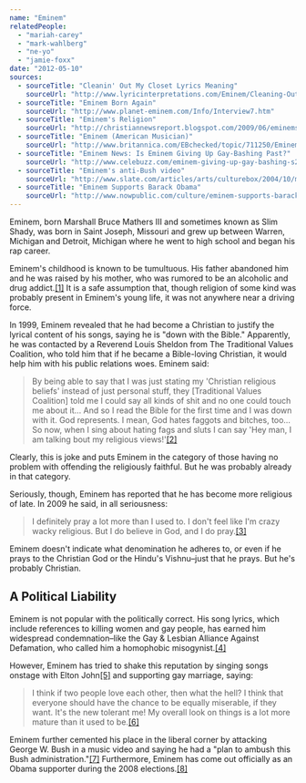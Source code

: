```yaml
---
name: "Eminem"
relatedPeople:
  - "mariah-carey"
  - "mark-wahlberg"
  - "ne-yo"
  - "jamie-foxx"
date: "2012-05-10"
sources:
  - sourceTitle: "Cleanin' Out My Closet Lyrics Meaning"
    sourceUrl: "http://www.lyricinterpretations.com/Eminem/Cleaning-Out-My-Closet"
  - sourceTitle: "Eminem Born Again"
    sourceUrl: "http://www.planet-eminem.com/Info/Interview7.htm"
  - sourceTitle: "Eminem's Religion"
    sourceUrl: "http://christiannewsreport.blogspot.com/2009/06/eminems-religion.html"
  - sourceTitle: "Eminem (American Musician)"
    sourceUrl: "http://www.britannica.com/EBchecked/topic/711250/Eminem"
  - sourceTitle: "Eminem News: Is Eminem Giving Up Gay-Bashing Past?"
    sourceUrl: "http://www.celebuzz.com/eminem-giving-up-gay-bashing-s215441/"
  - sourceTitle: "Eminem's anti-Bush video"
    sourceUrl: "http://www.slate.com/articles/arts/culturebox/2004/10/mosh_or_die.html"
  - sourceTitle: "Eminem Supports Barack Obama"
    sourceUrl: "http://www.nowpublic.com/culture/eminem-supports-barack-obama"
---
```


Eminem, born Marshall Bruce Mathers III and sometimes known as Slim Shady, was born in Saint Joseph, Missouri and grew up between Warren, Michigan and Detroit, Michigan where he went to high school and began his rap career.

Eminem's childhood is known to be tumultuous. His father abandoned him and he was raised by his mother, who was rumored to be an alcoholic and drug addict.<a class="source-citation" href="#http://www.lyricinterpretations.com/Eminem/Cleaning-Out-My-Closet" title="Cleanin&apos; Out My Closet Lyrics Meaning">[1]</a> It is a safe assumption that, though religion of some kind was probably present in Eminem's young life, it was not anywhere near a driving force.

In 1999, Eminem revealed that he had become a Christian to justify the lyrical content of his songs, saying he is "down with the Bible." Apparently, he was contacted by a Reverend Louis Sheldon from The Traditional Values Coalition, who told him that if he became a Bible-loving Christian, it would help him with his public relations woes. Eminem said:

>By being able to say that I was just stating my 'Christian religious beliefs' instead of just personal stuff, they [Traditional Values Coalition] told me I could say all kinds of shit and no one could touch me about it… And so I read the Bible for the first time and I was down with it. God represents. I mean, God hates faggots and bitches, too… So now, when I sing about hating fags and sluts I can say 'Hey man, I am talking bout my religious views!'<a class="source-citation" href="#http://www.planet-eminem.com/Info/Interview7.htm" title="Eminem Born Again">[2]</a>

Clearly, this is joke and puts Eminem in the category of those having no problem with offending the religiously faithful. But he was probably already in that category.

Seriously, though, Eminem has reported that he has become more religious of late. In 2009 he said, in all seriousness:

>I definitely pray a lot more than I used to. I don't feel like I'm crazy wacky religious. But I do believe in God, and I do pray.<a class="source-citation" href="#http://christiannewsreport.blogspot.com/2009/06/eminems-religion.html" title="Eminem&apos;s Religion">[3]</a>

Eminem doesn't indicate what denomination he adheres to, or even if he prays to the Christian God or the Hindu's Vishnu–just that he prays. But he's probably Christian.


## A Political Liability

Eminem is not popular with the politically correct. His song lyrics, which include references to killing women and gay people, has earned him widespread condemnation–like the Gay & Lesbian Alliance Against Defamation, who called him a homophobic misogynist.<a class="source-citation" href="#http://www.britannica.com/EBchecked/topic/711250/Eminem" title="Eminem (American Musician)">[4]</a>

However, Eminem has tried to shake this reputation by singing songs onstage with Elton John<a class="source-citation" href="#http://www.britannica.com/EBchecked/topic/711250/Eminem" title="Eminem (American Musician)">[5]</a> and supporting gay marriage, saying:

>I think if two people love each other, then what the hell? I think that everyone should have the chance to be equally miserable, if they want. It's the new tolerant me! My overall look on things is a lot more mature than it used to be.<a class="source-citation" href="#http://www.celebuzz.com/eminem-giving-up-gay-bashing-s215441/" title="Eminem News: Is Eminem Giving Up Gay-Bashing Past?">[6]</a>

Eminem further cemented his place in the liberal corner by attacking George W. Bush in a music video and saying he had a "plan to ambush this Bush administration."<a class="source-citation" href="#http://www.slate.com/articles/arts/culturebox/2004/10/mosh_or_die.html" title="Eminem&apos;s anti-Bush video">[7]</a> Furthermore, Eminem has come out officially as an Obama supporter during the 2008 elections.<a class="source-citation" href="#http://www.nowpublic.com/culture/eminem-supports-barack-obama" title="Eminem Supports Barack Obama">[8]</a>